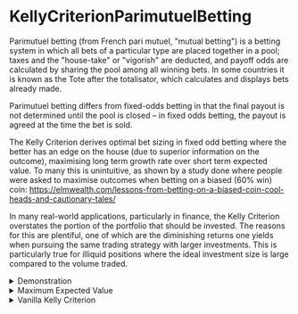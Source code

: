 # KellyCriterionParimutuelBetting

Parimutuel betting (from French pari mutuel, "mutual betting") is a betting system in which all bets of a particular type are placed together in a pool; taxes and the "house-take" or "vigorish" are deducted, and payoff odds are calculated by sharing the pool among all winning bets. In some countries it is known as the Tote after the totalisator, which calculates and displays bets already made.

Parimutuel betting differs from fixed-odds betting in that the final payout is not determined until the pool is closed – in fixed odds betting, the payout is agreed at the time the bet is sold.

The Kelly Criterion derives optimal bet sizing in fixed odd betting where the better has an edge on the house (due to superior information on the outcome), maximising long term growth rate over short term expected value. To many this is unintuitive, as shown by a study done where people were asked to maximise outcomes when betting on a biased (60% win) coin: https://elmwealth.com/lessons-from-betting-on-a-biased-coin-cool-heads-and-cautionary-tales/

In many real-world applications, particularly in finance, the Kelly Criterion overstates the portion of the portfolio that should be invested. The reasons for this are plentiful, one of which are the diminishing returns one yields when pursuing the same trading strategy with larger investments. This is particularly true for illiquid positions where the ideal investment size is large compared to the volume traded. 

<details>
  <summary>Demonstration</summary>

| Bet size  | odds | expected profit |
| ------------- | ------------- | ------------- |
| 1  | 10/11 -> 0.91 | 0.43$ | 
| 5  | 10/15 -> 0.67 | 1.25$ |
| 7.32  | 10/17.32 -> 0.58 | 1.33$ |
| 10  | 10/20 -> 0.5 | 1.25$ |
| 20  | 10/30 -> 0.33 | 0.00$ |
| 30  | 10/40 -> 0.25 | -1.875$ |

as can be seen, larger bet sizes continually worsen odds. The expected return is maximised at an investment of 7.32, a result which is derived in section one of the write up. betting more than 20$ actually yields negative returns as it pushes the odds below the real probability of 0.75.

![image](https://user-images.githubusercontent.com/62283469/123427909-1c951680-d5bd-11eb-9b54-baec5f09538e.png)
it is obvious that betting above the maximum expected value is never reasonable. However, Kelly teaches us that betting *at* the expected maximum is *also* not always the optimal system for long term growth - this occurs when the expected maximum exceeds the Kelly criterium. For instance, when the size of the portfolio itself is 7.32, it would be foolish to bet all of it, as there is a 25% chance of losing all and being unable to exploit the edge in the future.

It is therefore clear that the bet should never exceed the expected maximum, but also not exceed the Kelly criterion. This in turn poses its own problems, as this criterion is dependent on the edge you have on the house, however this edge diminishes with bet size (unlike fixed odds betting, with Kelly based his Mathematics off).
</details>
<details>
  <summary>Maximum Expected Value</summary>
  the expected return after betting is<br>
  <img src="https://render.githubusercontent.com/render/math?math=\frac{x_{0}}{L+x_{0}}*(x_{0}+L+W)*p-x_{0}"><br>
  where x<sub>0</sub> is the size of the bet, W is the size of the winning pool (excluding bet), L is the size of the losing pool & p is the probability of       winning.  
    
  ![image](https://user-images.githubusercontent.com/62283469/123427909-1c951680-d5bd-11eb-9b54-baec5f09538e.png)   
  after differentiating and simplifying we find that the maximum turning point, or the derivatives' root of interest, is found using the expression:<br>
  <img src="https://render.githubusercontent.com/render/math?math=\frac{-\sqrt{LWp-LWp^{2}}-Wp+W}{p-1}"><br>
</details>
<details>
  <summary>Vanilla Kelly Criterion</summary>
  To understand the mechanism and large assumptions behind this system, it is useful to derive the Kelly Criterion as it related to fixed-odd betting.
  Here, rather than having to take into account pot sizes and the magnitude of the own capital, the growth rate is solely dependent on a single factor which determines the fraction of capital that should be put at risk with each bet. 
  This means that, on the nth bet, the expected returns are:<br><br>
    
  <img src="https://render.githubusercontent.com/render/math?math=A_{n}=A_{0}(1%2Bbx)^{W}(1-x)^{L}"><br>

  where A<sub>n</sub> is the returns after n steps, A<sub>0</sub> is the initial capital, b are the fixed odds set by the house, x the fraction of invested capital, W the number of wins and L the number of losses. 
   Since this fraction can vary greatly based on current ownings in parimutuel betting, this basic assumption can not be fullfilled, and the binomial tree on which Kelly bases his theory cannot be constructed without discrepencies.
  
  ![image](https://user-images.githubusercontent.com/62283469/123478733-c396a400-d5f7-11eb-8a38-73cba11cada2.png)

  as shown above, each path in a parimutuel betting tree results in slightly different values, even when the number of wins and losses are the same, thus differing from a tree purely based on a kelly coefficient.
</details>



